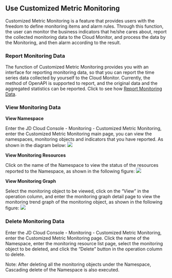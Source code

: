 ## Use Customized Metric Monitoring

Customized Metric Monitoring is a feature that provides users with the freedom to define monitoring items and alarm rules. Through this function, the user can monitor the business indicators that he/she cares about, report the collected monitoring data to the Cloud Monitor, and process the data by the Monitoring, and then alarm according to the result.

### Report Monitoring Data

The function of Customized Metric Monitoring provides you with an interface for reporting monitoring data, so that you can report the time series data collected by yourself to the Cloud Monitor. Currently, the method of OpenAPI is supported to report, and the original data and the aggregated statistics can be reported.
Click to see how [Report Monitoring Data](https://github.com/jdcloudcom/cn/blob/edit/documentation/Management-and-Monitoring/Cloud-Monitor/Operation-Guide/%E8%87%AA%E5%AE%9A%E4%B9%89%E7%9B%91%E6%8E%A7.md#Report-Monitoring-Data).

### View Monitoring Data
**View Namespace**

Enter the JD Cloud Console - Monitoring - Customized Metric Monitoring, enter the Customized Metric Monitoring main page, you can view the namespaces, monitoring objects and indicators that you have reported. As shown in the diagram below:
![](https://raw.githubusercontent.com/jdcloudcom/en/Monitoring/image/Cloud-Monitor/getting-started/cmm-01.png)

**View Monitoring Resources**

Click on the name of the Namespace to view the status of the resources reported to the Namespace, as shown in the following figure:
![](https://raw.githubusercontent.com/jdcloudcom/en/Monitoring/image/Cloud-Monitor/getting-started/cmm-02.png)

**View Monitoring Graph**

Select the monitoring object to be viewed, click on the “View” in the operation column, and enter the monitoring graph detail page to view the monitoring trend graph of the monitoring object, as shown in the following figure:
![](https://raw.githubusercontent.com/jdcloudcom/en/Monitoring/image/Cloud-Monitor/getting-started/cmm-03.png)

### Delete Monitoring Data

Enter the JD Cloud Console - Monitoring - Customized Metric Monitoring, enter the Customized Metric Monitoring page. Click the name of the Namespace, enter the monitoring resource list page, select the monitoring object to be deleted, and click the “Delete” button in the operation column to delete.

Note: After deleting all the monitoring objects under the Namespace, Cascading delete of the Namespace is also executed.
